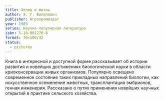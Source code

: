 ```yaml
---
title: Холод и жизнь
author: Э. Г. Филипович
publisher: Агропромиздат
year: 1989
series: Научно-популярная литература
isbn: 5-10-001270-6
format: 70×100/32
status:
  - pictures
---
```


Книга в интересной и доступной форме рассказывает об истории развития и новейших достижениях биологической науки в области криоконсервации живых организмов. Популярно освещено современное состояние таких прикладных направлений биологии, как искусственное осеменение животных, трансплантация эмбрионов, генная инженерия. Рассказано о путях применения новейших научных открытий в практике сельского хозяйства.
